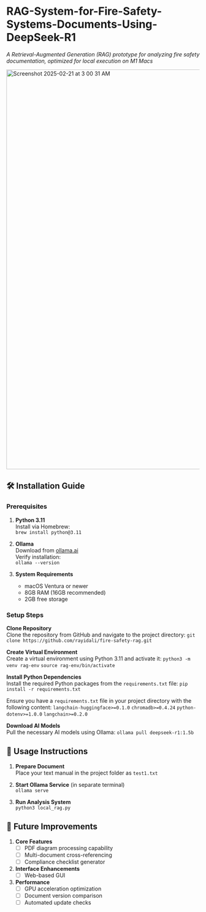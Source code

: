 # RAG-System-for-Fire-Safety-Systems-Documents-Using-DeepSeek-R1
*A Retrieval-Augmented Generation (RAG) prototype for analyzing fire safety documentation, optimized for local execution on M1 Macs*

<img width="1042" alt="Screenshot 2025-02-21 at 3 00 31 AM" src="https://github.com/user-attachments/assets/60336a14-14ed-47f2-859a-352ba59737e1" />



## 🛠️ Installation Guide

### Prerequisites
1. **Python 3.11**  
   Install via Homebrew:  
   `brew install python@3.11`

2. **Ollama**  
   Download from [ollama.ai](https://ollama.ai/download)  
   Verify installation:  
   `ollama --version`

3. **System Requirements**  
   - macOS Ventura or newer  
   - 8GB RAM (16GB recommended)  
   - 2GB free storage

### Setup Steps

**Clone Repository**  
Clone the repository from GitHub and navigate to the project directory:
  `git clone https://github.com/rayidali/fire-safety-rag.git`

**Create Virtual Environment**  
Create a virtual environment using Python 3.11 and activate it:
  `python3 -m venv rag-env`
  `source rag-env/bin/activate`

**Install Python Dependencies**  
Install the required Python packages from the `requirements.txt` file:
  `pip install -r requirements.txt`

Ensure you have a `requirements.txt` file in your project directory with the following content:
  `langchain-huggingface>=0.1.0`
  `chromadb>=0.4.24`
  `python-dotenv>=1.0.0`
  `langchain>=0.2.0`

**Download AI Models**  
Pull the necessary AI models using Ollama:
  `ollama pull deepseek-r1:1.5b`


## 📄 Usage Instructions
1. **Prepare Document**  
   Place your text manual in the project folder as `test1.txt`

2. **Start Ollama Service** (in separate terminal)  
   `ollama serve`

3. **Run Analysis System**  
   `python3 local_rag.py`

## 🔮 Future Improvements
1. **Core Features**  
   - [ ] PDF diagram processing capability  
   - [ ] Multi-document cross-referencing  
   - [ ] Compliance checklist generator  

2. **Interface Enhancements**  
   - [ ] Web-based GUI  

3. **Performance**  
   - [ ] GPU acceleration optimization  
   - [ ] Document version comparison  
   - [ ] Automated update checks  
